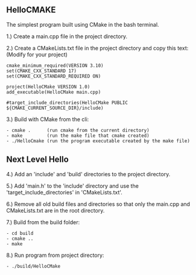 ## HelloCMAKE

The simplest program built using CMake in the bash terminal.

1.) Create a main.cpp file in the project directory.

2.) Create a CMakeLists.txt file in the project directory and copy this text: (Modify for your project)

    cmake_minimum_required(VERSION 3.10)
    set(CMAKE_CXX_STANDARD 17)
    set(CMAKE_CXX_STANDARD_REQUIRED ON)
    
    project(HelloCMake VERSION 1.0)
    add_executable(HelloCMake main.cpp)

    #target_include_directories(HelloCMake PUBLIC ${CMAKE_CURRENT_SOURCE_DIR}/include)

3.) Build with CMake from the cli:

    - cmake .      (run cmake from the current directory)
    - make         (run the make file that cmake created)
    - ./HelloCmake (run the program executable created by the make file)

## Next Level Hello

4.) Add an 'include' and 'build' directories to the project directory.

5.) Add 'main.h' to the 'include' directory and use the 'target_include_directories' in 'CMakeLists.txt'.

6.) Remove all old build files and directories so that only the main.cpp and CMakeLists.txt are in the root directory.

7.) Build from the build folder:

    - cd build
    - cmake ..
    - make

8.) Run program from project directory:

    - ./build/HelloCMake
